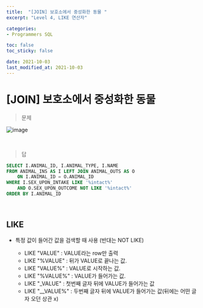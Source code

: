 ```yaml
---
title:  "[JOIN] 보호소에서 중성화한 동물 "
excerpt: "Level 4, LIKE 연산자"

categories:
- Programmers SQL

toc: false
toc_sticky: false

date: 2021-10-03
last_modified_at: 2021-10-03
---
```


# [JOIN] 보호소에서 중성화한 동물

> 문제

![image](https://user-images.githubusercontent.com/76996686/135752974-d367bebe-da5f-40aa-bb7f-16b02d2e47a4.png)



<br>

> 답

```sql
SELECT I.ANIMAL_ID, I.ANIMAL_TYPE, I.NAME
FROM ANIMAL_INS AS I LEFT JOIN ANIMAL_OUTS AS O
    ON I.ANIMAL_ID = O.ANIMAL_ID
WHERE I.SEX_UPON_INTAKE LIKE '%intact%'
    AND O.SEX_UPON_OUTCOME NOT LIKE '%intact%'
ORDER BY I.ANIMAL_ID
```

<br>

## LIKE

- 특정 값이 들어간 값을 검색할 때 사용 (반대는 NOT LIKE)

    - LIKE "VALUE" : VALUE라는 row만 출력
    - LIKE "%VALUE" : 뒤가 VALUE로 끝나는 값. 
    - LIKE "VALUE%" : VALUE로 시작하는 값. 
    - LIKE "%VALUE%" : VALUE가 들어가는 값.
    - LIKE "_VALUE" : 첫번째 글자 뒤에 VALUE가 들어가는 값
    - LIKE "__VALUE%" : 두번째 글자 뒤에 VALUE가 들어가는 값(뒤에는 어떤 글자 오던 상관 x)

